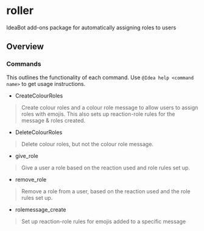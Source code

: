 # roller
IdeaBot add-ons package for automatically assigning roles to users

## Overview ##

### Commands ###
This outlines the functionality of each command.
Use `@Idea help <command name>` to get usage instructions.

* CreateColourRoles
> Create colour roles and a colour role message to allow users to assign roles with emojis. This also sets up reaction-role rules for the message & roles created.

* DeleteColourRoles
> Delete colour roles, but not the colour role message.

* give_role
> Give a user a role based on the reaction used and role rules set up.

* remove_role
> Remove a role from a user, based on the reaction used and the role rules set up.

* rolemessage_create
> Set up reaction-role rules for emojis added to a specific message
